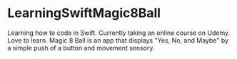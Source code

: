 # LearningSwiftMagic8Ball
Learning how to code in Swift. Currently taking an online course on Udemy. Love to learn. Magic 8 Ball is an app that displays "Yes, No, and Maybe" by a simple push of a button and movement sensory.
